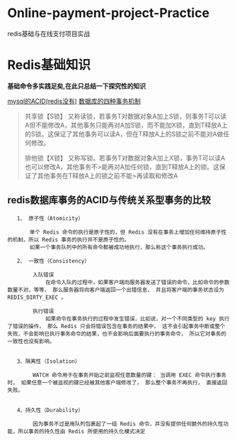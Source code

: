 # Online-payment-project-Practice
redis基础与在线支付项目实战
# Redis基础知识
**基础命令多实践足矣,在此只总结一下探究性的知识**

[mysql的ACID(redis没有)](https://blog.csdn.net/justloveyou_/article/details/70312810)
[数据库的四种事务机制](https://www.cnblogs.com/jycboy/p/transaction.html)

>共享锁【S锁】
>又称读锁，若事务T对数据对象A加上S锁，则事务T可以读A但不能修改A，其他事务只能再对A加S锁，而不能加X锁，直到T释放A上的S锁。这保证了其他事务可以读A，但在T释放A上的S锁之前不能对A做任何修改。
>
>排他锁【X锁】
>又称写锁。若事务T对数据对象A加上X锁，事务T可以读A也可以修改A，其他事务不>能再对A加任何锁，直到T释放A上的锁。这保证了其他事务在T释放A上的锁之前不能>再读取和修改A

## redis数据库事务的ACID与传统关系型事务的比较     
       1、 原子性（Atomicity）

           单个 Redis 命令的执行是原子性的，但 Redis 没有在事务上增加任何维持原子性的机制，所以 Redis 事务的执行并不是原子性的。
           如果一个事务队列中的所有命令都被成功地执行，那么称这个事务执行成功。
     
       2、 一致性（Consistency）

            入队错误
                在命令入队的过程中，如果客户端向服务器发送了错误的命令，比如命令的参数数量不对，等等， 那么服务器将向客户端返回一个出错信息， 并且将客户端的事务状态设为 REDIS_DIRTY_EXEC 。

            执行错误
                如果命令在事务执行的过程中发生错误，比如说，对一个不同类型的 key 执行了错误的操作， 那么 Redis 只会将错误包含在事务的结果中， 这不会引起事务中断或整个失败，不会影响已执行事务命令的结果，也不会影响后面要执行的事务命令， 所以它对事务的一致性也没有影响。


       3、隔离性（Isolation）

            WATCH 命令用于在事务开始之前监视任意数量的键： 当调用 EXEC 命令执行事务时， 如果任意一个被监视的键已经被其他客户端修改了， 那么整个事务不再执行， 直接返回失败。


       4、持久性（Durability）

            因为事务不过是用队列包裹起了一组 Redis 命令，并没有提供任何额外的持久性功能，所以事务的持久性由 Redis 所使用的持久化模式决定

